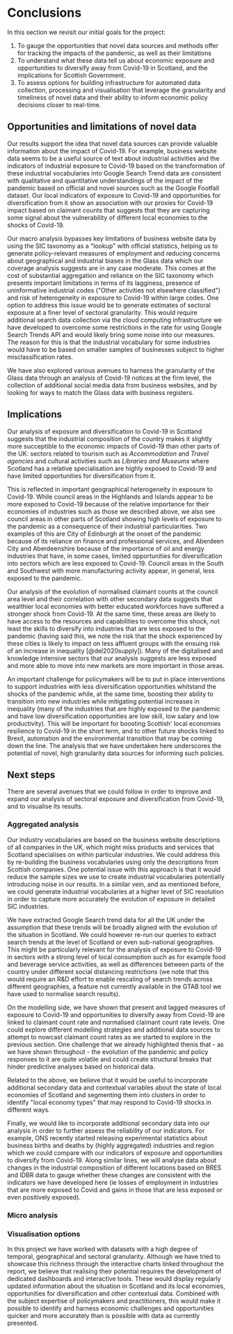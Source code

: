 # Conclusions

In this section we revisit our initial goals for the project:

1. To gauge the opportunities that novel data sources and methods offer for tracking the impacts of the pandemic, as well as their limitations
2. To understand what these data tell us about economic exposure and opportunities to diversify away from Covid-19 in Scotland, and the implications for Scottish Government.
3. To assess options for building infrastructure for automated data collection, processing and visualisation that leverage the granularity and timeliness of novel data and their ability to inform economic policy decisions closer to real-time.

## Opportunities and limitations of novel data

Our results support the idea that novel data sources can provide valuable information about the impact of Covid-19. For example, business website data seems to be a useful source of text about industrial activities and the indicators of industrial exposure to Covid-19 based on the transformation of these industrial vocabularies into Google Search Trend data are consistent with qualitative and quantitative understandings of the impact of the pandemic based on official and novel sources such as the Google Footfall dataset. Our local indicators of exposure to Covid-19 and opportunities for diversification from it show an association with our proxies for Covid-19 impact based on claimant counts that suggests that they are capturing some signal about the vulnerability of different local economies to the shocks of Covid-19.

Our macro analysis bypasses key limitations of business website data by using the SIC taxonomy as a "lookup" with official statistics, helping us to generate policy-relevant measures of employment and reducing concerns about geographical and industrial biases in the Glass data which our coverage analysis suggests are in any case moderate. This comes at the cost of substantial aggregation and reliance on the SIC taxonomy which presents important limitations in terms of its lagginess, presence of uninformative industrial codes ("Other activities not elsewhere classified") and risk of heterogeneity in exposure to Covid-19 within large codes. One option to address this issue would be to generate estimates of sectoral exposure at a finer level of sectoral granularity. This would require additional search data collection via the cloud computing infrastructure we have developed to overcome some restrictions in the rate for using Google Search Trends API and would likely bring some noise into our measures. The reason for this is that the industrial vocabulary for some industries would have to be based on smaller samples of businesses subject to higher misclassification rates.

We have also explored various avenues to harness the granularity of the Glass data through an analysis of Covid-19 notices at the firm level, the collection of additional social media data from business websites, and by looking for ways to match the Glass data with business registers.

<!---
Alex add here about the opportunities of limitations of other sources
-->

## Implications

Our analysis of exposure and diversification to Covid-19 in Scotland suggests that the industrial composition of the country makes it slightly more succeptible to the economic impacts of Covid-19 than other parts of the UK: sectors related to tourism such as *Accommodation* and *Travel agencies* and cultural activities such as *Libraries and Museums* where Scotland has a relative specialisation are highly exposed to Covid-19 and have limited opportunities for diversification from it. 

This is reflected in important geographical heterogeneity in exposure to Covid-19. While council areas in the Highlands and Islands appear to be more exposed to Covid-19 because of the relative importance for their economies of industries such as those we described above, we also see council areas in other parts of Scotland showing high levels of exposure to the pandemic as a consequence of their industrial particularities. Two examples of this are City of Edinburgh at the onset of the pandemic because of its reliance on finance and professional services, and Aberdeen City and Aberdeenshire because of the importance of oil and energy industries that have, in some cases, limited opportunities for diversification into sectors which are less exposed to Covid-19. Council areas in the South and Southwest with more manufacturing activity appear, in general, less exposed to the pandemic.

Our analysis of the evolution of normalised claimant counts at the council area level and their correlation with other secondary data suggests that wealthier local economies with better educated workforces have suffered a stronger shock from Covid-19. At the same time, these areas are likely to have access to the resources and capabilities to overcome this shock, not least the skills to diversify into industries that are less exposed to the pandemic (having said this, we note the risk that the shock experienced by these cities is likely to impact on less affluent groups with the ensuing risk of an increase in inequality [@del2020supply]).  Many of the digitalised and knowledge intensive sectors that our analysis suggests are less exposed and more able to move into new markets are more important in those areas. 

An important challenge for policymakers will be to put in place interventions to support industries with less diversification opportunities whitstand the shocks of the pandemic while, at the same time, boosting their ability to transition into new industries while mitigating potential increases in inequality (many of the industries that are highly exposed to the pandemic and have low diversification opportunities are low skill, low salary and low productivity). This will be important for boosting Scottish' local economies resilience to Covid-19 in the short term, and to other future shocks linked to Brexit, automation and the environmental transition that may be coming down the line. The analysis that we have undertaken here underscores the potential of novel, high granularity data sources for informing such policies.


## Next steps

There are several avenues that we could follow in order to improve and expand our analysis of sectoral exposure and diversification from Covid-19, and to visualise its results.


### Aggregated analysis

Our industry vocabularies are based on the business website descriptions of all companies in the UK, which might miss products and services that Scotland specialises on within particular industries. We could address this by re-building the business vocabularies using only the descriptions from Scottish companies. One potential issue with this approach is that it would reduce the sample sizes we use to create industrial vocabularies potentially introducing noise in our results. In a similar vein, and as mentioned before, we could generate industrial vocabularies at a higher level of SIC resolution in order to capture more accurately the evolution of exposure in detailed SIC industries.

We have extracted Google Search trend data for all the UK under the assumption that these trends will be broadly aligned with the evolution of the situation in Scotland. We could however re-run our queries to extract search trends at the level of Scotland or even sub-national geographies. This might be particularly relevant for the analysis of exposure to Covid-19 in sectors with a strong level of local consumption such as for example food and beverage service activities, as well as differences between parts of the country under different social distancing restrictions (we note that this would require an R&D effort to enable rescaling of search trends across different geographies, a feature not currently available in the GTAB tool we have used to normalise search results). 

On the modelling side, we have shown that present and lagged measures of exposure to Covid-19 and opportunities to diversify away from Covid-19 are linked to claimant count rate and normalised claimant count rate levels. One could explore different modelling strategies and additional data sources to attempt to nowcast claimant count rates as we started to explore in the previous section. One challenge that we already highlighted thenis that - as we have shown throughout - the evolution of the pandemic and policy responses to it are quite volatile and could create structural breaks that hinder predictive analyses based on historical data.

Related to the above, we believe that it would be useful to incorporate additional secondary data and contextual variables about the state of local economies of Scotland and segmenting them into clusters in order to identify "local economy types" that may respond to Covid-19 shocks in different ways. 

Finally, we would like to incorporate additional secondary data into our analysis in order to further assess the reliability of our indicators. For example, ONS recently started releasing experimental statistics about business births and deaths by (highly aggregated) industries and region which we could compare with our indicators of exposure and opportunities to diversify from Covid-19. Along similar lines, we will analyse data about changes in the industrial composition of different locations based on BRES and IDBR data to gauge whether these changes are consistent with the indicators we have developed here (ie losses of employment in industries that are more exposed to Covid and gains in those that are less exposed or even positively exposed).

### Micro analysis

<!---
Alex adds stuff here
-->

### Visualisation options

In this project we have worked with datasets with a high degree of temporal, geographical and sectoral granularity. Although we have tried to showcase this richness through the interactive charts linked throughout the report, we believe that realising their potential requires the development of dedicated dashboards and interactive tools. These would display regularly updated information about the situation in Scotland and its local economies, opportunities for diversification and other contextual data. Combined with the subject expertise of policymakers and practitioners, this would make it possible to identify and harness economic challenges and opportunities quicker and more accurately than is possible with data as currently presented.

 




 
